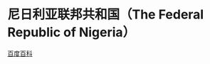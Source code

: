 # 尼日利亚联邦共和国（The Federal Republic of Nigeria）

[百度百科](https://baike.baidu.com/item/%E5%B0%BC%E6%97%A5%E5%88%A9%E4%BA%9A/255105)
